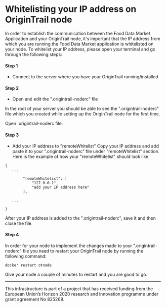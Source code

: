 # Whitelisting your IP address on OriginTrail node

In order to establish the communication between the Food Data Market Application and your OriginTrail node, it's important that
the IP address from which you are running the Food Data Market application is whitelisted on your node. To whitelist your IP address,
please open your terminal and go through the following steps:

#### Step 1
- Connect to the server where you have your OriginTrail running/installed

#### Step 2
- Open and edit the ".origintrail-noderc" file

In the root of your server you should be able to see the ".origintrail-noderc" file which you created while setting up the OriginTrail node for the first time.

Open .origintrail-noderc file. 


#### Step 3
- Add your IP address to "remoteWhitelist" 
Copy your IP address and add paste it to your ".origintrail-noderc" file under "remoteWhitelist" section. 
Here is the example of how your "remoteWhitelist" should look like.

```
{
   ...
    
        "remoteWhitelist": [
            "127.0.0.1",
            "add your IP address here"
        ],
        
   ...

}
```

After your IP address is added to the ".origintrail-noderc", save it and then close the file.

#### Step 4
In order for your node to implement the changes made to your ".origintrail-noderc" file you need to restart your OriginTrail node by running the following command:
```
docker restart otnode
```
Give your node a couple of minutes to restart and you are good to go.

------------------------------------------------
This infrastructure is part of a project that has received funding from the European Union’s Horizon 2020 research and innovation programme under grant agreement No 825268.



